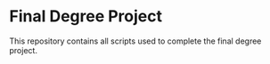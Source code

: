 # Final Degree Project

This repository contains all scripts used to complete the final degree project.
